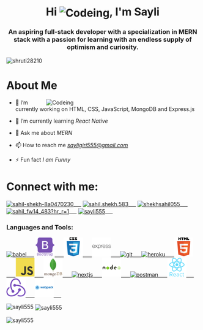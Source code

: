 <h1 align="center" width="50px" height="50px">Hi <img align="center" alt="Codeing" width="40px" height="40px" src="https://raw.githubusercontent.com/MartinHeinz/MartinHeinz/master/wave.gif">, I'm Sayli</h1>
 
<h3 align="center">An aspiring full-stack developer with a specialization in MERN stack with a passion for learning with an endless supply of optimism and curiosity.</h3>


 <p align="left"> <img src="https://komarev.com/ghpvc/?username=sayli555&label=Profile%20views&color=0e75b6&style=flat" alt="shruti28210" /> </p> 


<h1>About Me</h1>
<img align="right" margin-top="50px" alt="Codeing" width="400" margin-bottom: "100px"; src="https://i.pinimg.com/originals/9d/cb/36/9dcb36579d4518b31451906466dc735d.gif">


- 🔭 I’m currently working on HTML, CSS, JavaScript, MongoDB and Express.js

- 🌱 I’m currently learning *React Native*

- 💬 Ask me about *MERN*

- 📫 How to reach me *sayligiri555@gmail.com*

- ⚡ Fun fact *I am Funny*




<h1 align="left" margin-top: "100px";>Connect with me:</h1>
<p align="left">
  
  <a href="https://www.linkedin.com/in/sayli-giri/" target="blank"><img align="center"
      src="https://raw.githubusercontent.com/rahuldkjain/github-profile-readme-generator/master/src/images/icons/Social/linked-in-alt.svg"
      alt="sahil-shekh-8a0470230" width="50" height="50"/>&nbsp;&nbsp;&nbsp;&nbsp;&nbsp;</a>
  <a href="https://fb.com/sayli555" target="blank"><img align="center"
      src="https://raw.githubusercontent.com/rahuldkjain/github-profile-readme-generator/master/src/images/icons/Social/facebook.svg"
      alt="sahil.shekh.583"  width="50" height="50"/>&nbsp;&nbsp;&nbsp;&nbsp;&nbsp;</a>
<a href="https://www.instagram.com/sayli.developer/" target="blank"><img align="center"
      src="https://raw.githubusercontent.com/rahuldkjain/github-profile-readme-generator/master/src/images/icons/Social/instagram.svg"
      alt="shekhsahil055"  width="50" height="50"/>&nbsp;&nbsp;&nbsp;&nbsp;&nbsp;</a>
  <a href="https://www.hackerrank.com/sayligiri555" target="blank"><img align="center"
      src="https://raw.githubusercontent.com/rahuldkjain/github-profile-readme-generator/master/src/images/icons/Social/hackerrank.svg"
      alt="sahil_fw14_483?hr_r=1"  width="50" height="50"/>&nbsp;&nbsp;&nbsp;&nbsp;&nbsp;</a>
    <a href="https://www.leetcode.com/sayli555" target="blank"><img align="center" src="https://raw.githubusercontent.com/rahuldkjain/github-profile-readme-generator/master/src/images/icons/Social/leet-code.svg" alt="sayli555"  width="50" height="50"/>&nbsp;&nbsp;&nbsp;&nbsp;&nbsp;</a>
</p>

<h3 align="left">Languages and Tools:</h3>
<p align="left"> <a href="https://babeljs.io/" target="_blank" rel="noreferrer"> <img src="https://www.vectorlogo.zone/logos/babeljs/babeljs-icon.svg" alt="babel" width="50" height="50"/>&nbsp;&nbsp;&nbsp;&nbsp;&nbsp;</a> <a href="https://getbootstrap.com" target="_blank" rel="noreferrer">  <img src="https://raw.githubusercontent.com/devicons/devicon/master/icons/bootstrap/bootstrap-plain-wordmark.svg" alt="bootstrap" width="50" height="50"/>&nbsp;&nbsp;&nbsp;&nbsp;&nbsp; </a> <a href="https://www.w3schools.com/css/" target="_blank" rel="noreferrer"> <img src="https://raw.githubusercontent.com/devicons/devicon/master/icons/css3/css3-original-wordmark.svg" alt="css3" width="50" height="50"/>&nbsp;&nbsp;&nbsp;&nbsp;&nbsp;
  </a> <a href="https://expressjs.com" target="_blank" rel="noreferrer"> <img src="https://raw.githubusercontent.com/devicons/devicon/master/icons/express/express-original-wordmark.svg" alt="express" width="50" height="50"/>&nbsp;&nbsp;&nbsp;&nbsp;&nbsp; </a> <a href="https://git-scm.com/" target="_blank" rel="noreferrer"> <img src="https://www.vectorlogo.zone/logos/git-scm/git-scm-icon.svg" alt="git" width="50" height="50"/>&nbsp;&nbsp;&nbsp;&nbsp;&nbsp; </a> 
  <a href="https://heroku.com" target="_blank" rel="noreferrer"> <img src="https://www.vectorlogo.zone/logos/heroku/heroku-icon.svg" alt="heroku" width="50" height="50"/>&nbsp;&nbsp;&nbsp;&nbsp;&nbsp; </a>  <a href="https://www.w3.org/html/" target="_blank" rel="noreferrer"> <img src="https://raw.githubusercontent.com/devicons/devicon/master/icons/html5/html5-original-wordmark.svg" alt="html5" width="50" height="50"/>&nbsp;&nbsp;&nbsp;&nbsp;&nbsp; </a><a href="https://developer.mozilla.org/en-US/docs/Web/JavaScript" target="_blank" rel="noreferrer"> <img src="https://raw.githubusercontent.com/devicons/devicon/master/icons/javascript/javascript-original.svg" alt="javascript" width="50" height="50"/>&nbsp;&nbsp;&nbsp;&nbsp;&nbsp; </a>  <a href="https://www.mongodb.com/" target="_blank" rel="noreferrer"> <img src="https://raw.githubusercontent.com/devicons/devicon/master/icons/mongodb/mongodb-original-wordmark.svg" alt="mongodb" width="50" height="50"/>&nbsp;&nbsp;&nbsp;&nbsp;&nbsp; </a>  <a href="https://nextjs.org/" target="_blank" rel="noreferrer"> <img src="https://cdn.worldvectorlogo.com/logos/nextjs-2.svg" alt="nextjs" width="50" height="50"/>&nbsp;&nbsp;&nbsp;&nbsp;&nbsp; </a>  <a href="https://nodejs.org" target="_blank" rel="noreferrer"> <img src="https://raw.githubusercontent.com/devicons/devicon/master/icons/nodejs/nodejs-original-wordmark.svg" alt="nodejs" width="50" height="50"/>&nbsp;&nbsp;&nbsp;&nbsp;&nbsp; </a> <a href="https://postman.com" target="_blank" rel="noreferrer"> <img src="https://www.vectorlogo.zone/logos/getpostman/getpostman-icon.svg" alt="postman" width="50" height="50"/>&nbsp;&nbsp;&nbsp;&nbsp;&nbsp; </a><a href="https://reactjs.org/" target="_blank" rel="noreferrer"> <img src="https://raw.githubusercontent.com/devicons/devicon/master/icons/react/react-original-wordmark.svg" alt="react" width="50" height="50"/>&nbsp;&nbsp;&nbsp;&nbsp;&nbsp; </a> <a href="https://redux.js.org" target="_blank" rel="noreferrer"> <img src="https://raw.githubusercontent.com/devicons/devicon/master/icons/redux/redux-original.svg" alt="redux" width="50" height="50"/>&nbsp;&nbsp;&nbsp;&nbsp;&nbsp; </a> <a href="https://webpack.js.org" target="_blank" rel="noreferrer"> <img src="https://raw.githubusercontent.com/devicons/devicon/d00d0969292a6569d45b06d3f350f463a0107b0d/icons/webpack/webpack-original-wordmark.svg" alt="webpack" width="50" height="50"/>&nbsp;&nbsp;&nbsp;&nbsp;&nbsp; </a> </p>

<p><img align="left" src="https://github-readme-stats.vercel.app/api/top-langs?username=sayli555&show_icons=true&locale=en&layout=compact" alt="sayli555" /></p>

<p>&nbsp;<img align="center" src="https://github-readme-stats.vercel.app/api?username=sayli555&show_icons=true&locale=en" alt="sayli555" /></p>

<p><img align="center" src="https://github-readme-streak-stats.herokuapp.com/?user=sayli555&" alt="sayli555" /></p>
